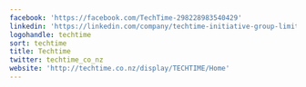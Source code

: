 ```yaml
---
facebook: 'https://facebook.com/TechTime-298228983540429'
linkedin: 'https://linkedin.com/company/techtime-initiative-group-limited'
logohandle: techtime
sort: techtime
title: Techtime
twitter: techtime_co_nz
website: 'http://techtime.co.nz/display/TECHTIME/Home'
---
```

